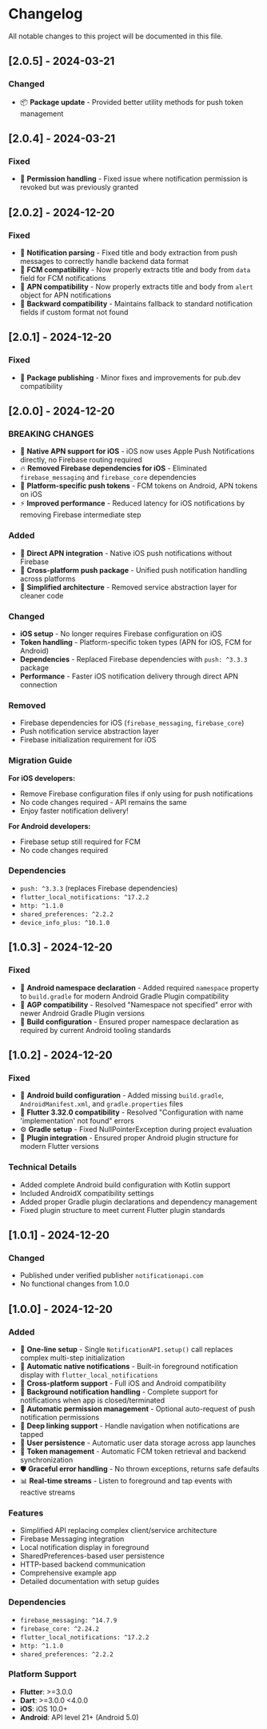 # Changelog

All notable changes to this project will be documented in this file.

## [2.0.5] - 2024-03-21

### Changed

- 📦 **Package update** - Provided better utility methods for push token management

## [2.0.4] - 2024-03-21

### Fixed

- 🔧 **Permission handling** - Fixed issue where notification permission is revoked but was previously granted

## [2.0.2] - 2024-12-20

### Fixed

- 🔧 **Notification parsing** - Fixed title and body extraction from push messages to correctly handle backend data format
- 📱 **FCM compatibility** - Now properly extracts title and body from `data` field for FCM notifications
- 🍎 **APN compatibility** - Now properly extracts title and body from `alert` object for APN notifications
- 🔄 **Backward compatibility** - Maintains fallback to standard notification fields if custom format not found

## [2.0.1] - 2024-12-20

### Fixed

- 🔧 **Package publishing** - Minor fixes and improvements for pub.dev compatibility

## [2.0.0] - 2024-12-20

### BREAKING CHANGES

- 🚀 **Native APN support for iOS** - iOS now uses Apple Push Notifications directly, no Firebase routing required
- 🔥 **Removed Firebase dependencies for iOS** - Eliminated `firebase_messaging` and `firebase_core` dependencies
- 📱 **Platform-specific push tokens** - FCM tokens on Android, APN tokens on iOS
- ⚡ **Improved performance** - Reduced latency for iOS notifications by removing Firebase intermediate step

### Added

- 🍎 **Direct APN integration** - Native iOS push notifications without Firebase
- 🎯 **Cross-platform push package** - Unified push notification handling across platforms
- 🔧 **Simplified architecture** - Removed service abstraction layer for cleaner code

### Changed

- **iOS setup** - No longer requires Firebase configuration on iOS
- **Token handling** - Platform-specific token types (APN for iOS, FCM for Android)
- **Dependencies** - Replaced Firebase dependencies with `push: ^3.3.3` package
- **Performance** - Faster iOS notification delivery through direct APN connection

### Removed

- Firebase dependencies for iOS (`firebase_messaging`, `firebase_core`)
- Push notification service abstraction layer
- Firebase initialization requirement for iOS

### Migration Guide

**For iOS developers:**

- Remove Firebase configuration files if only using for push notifications
- No code changes required - API remains the same
- Enjoy faster notification delivery!

**For Android developers:**

- Firebase setup still required for FCM
- No code changes required

### Dependencies

- `push: ^3.3.3` (replaces Firebase dependencies)
- `flutter_local_notifications: ^17.2.2`
- `http: ^1.1.0`
- `shared_preferences: ^2.2.2`
- `device_info_plus: ^10.1.0`

## [1.0.3] - 2024-12-20

### Fixed

- 🔧 **Android namespace declaration** - Added required `namespace` property to `build.gradle` for modern Android Gradle Plugin compatibility
- 🐛 **AGP compatibility** - Resolved "Namespace not specified" error with newer Android Gradle Plugin versions
- 📱 **Build configuration** - Ensured proper namespace declaration as required by current Android tooling standards

## [1.0.2] - 2024-12-20

### Fixed

- 🔧 **Android build configuration** - Added missing `build.gradle`, `AndroidManifest.xml`, and `gradle.properties` files
- 🐛 **Flutter 3.32.0 compatibility** - Resolved "Configuration with name 'implementation' not found" errors
- ⚙️ **Gradle setup** - Fixed NullPointerException during project evaluation
- 📱 **Plugin integration** - Ensured proper Android plugin structure for modern Flutter versions

### Technical Details

- Added complete Android build configuration with Kotlin support
- Included AndroidX compatibility settings
- Added proper Gradle plugin declarations and dependency management
- Fixed plugin structure to meet current Flutter plugin standards

## [1.0.1] - 2024-12-20

### Changed

- Published under verified publisher `notificationapi.com`
- No functional changes from 1.0.0

## [1.0.0] - 2024-12-20

### Added

- 🚀 **One-line setup** - Single `NotificationAPI.setup()` call replaces complex multi-step initialization
- 🔔 **Automatic native notifications** - Built-in foreground notification display with `flutter_local_notifications`
- 📱 **Cross-platform support** - Full iOS and Android compatibility
- 🌙 **Background notification handling** - Complete support for notifications when app is closed/terminated
- 🔐 **Automatic permission management** - Optional auto-request of push notification permissions
- 🎯 **Deep linking support** - Handle navigation when notifications are tapped
- 💾 **User persistence** - Automatic user data storage across app launches
- 🔄 **Token management** - Automatic FCM token retrieval and backend synchronization
- 🛡️ **Graceful error handling** - No thrown exceptions, returns safe defaults
- 📊 **Real-time streams** - Listen to foreground and tap events with reactive streams

### Features

- Simplified API replacing complex client/service architecture
- Firebase Messaging integration
- Local notification display in foreground
- SharedPreferences-based user persistence
- HTTP-based backend communication
- Comprehensive example app
- Detailed documentation with setup guides

### Dependencies

- `firebase_messaging: ^14.7.9`
- `firebase_core: ^2.24.2`
- `flutter_local_notifications: ^17.2.2`
- `http: ^1.1.0`
- `shared_preferences: ^2.2.2`

### Platform Support

- **Flutter**: >=3.0.0
- **Dart**: >=3.0.0 <4.0.0
- **iOS**: iOS 10.0+
- **Android**: API level 21+ (Android 5.0)
